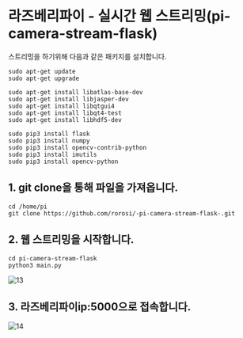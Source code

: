 # 라즈베리파이 - 실시간 웹 스트리밍(pi-camera-stream-flask)

스트리밍을 하기위해 다음과 같은 패키지를 설치합니다.

    sudo apt-get update 
    sudo apt-get upgrade

    sudo apt-get install libatlas-base-dev
    sudo apt-get install libjasper-dev
    sudo apt-get install libqtgui4 
    sudo apt-get install libqt4-test
    sudo apt-get install libhdf5-dev

    sudo pip3 install flask
    sudo pip3 install numpy
    sudo pip3 install opencv-contrib-python
    sudo pip3 install imutils
    sudo pip3 install opencv-python

## 1. git clone을 통해 파일을 가져옵니다.

    cd /home/pi
    git clone https://github.com/rorosi/-pi-camera-stream-flask-.git

## 2. 웹 스트리밍을 시작합니다.

    cd pi-camera-stream-flask
    python3 main.py

![13](https://user-images.githubusercontent.com/56014938/126754316-64beed6f-6caf-45b4-b8c5-791f7ff365cf.png)

## 3. 라즈베리파이ip:5000으로 접속합니다.

![14](https://user-images.githubusercontent.com/56014938/126754366-3fb3fed5-8f58-409a-8ea0-f55778ee876c.png)

    



